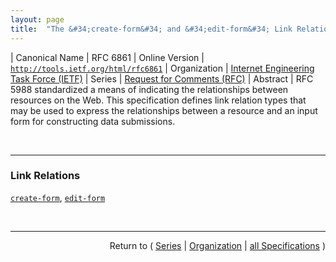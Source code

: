 ```yaml
---
layout: page
title:  "The &#34;create-form&#34; and &#34;edit-form&#34; Link Relations"
---
```


| Canonical Name | RFC 6861
| Online Version | [`http://tools.ietf.org/html/rfc6861`](http://tools.ietf.org/html/rfc6861)
| Organization | [Internet Engineering Task Force (IETF)](..)
| Series | [Request for Comments (RFC)](.)
| Abstract | RFC 5988 standardized a means of indicating the relationships between resources on the Web. This specification defines link relation types that may be used to express the relationships between a resource and an input form for constructing data submissions.

<br/>
<hr/>

### Link Relations

[`create-form`](/concepts/link-relation/create-form "When included in a response, the &#34;create-form&#34; link relation indicates a target resource that represents a form that can be used to append a new member to the link context."), [`edit-form`](/concepts/link-relation/edit-form "When included in a response, the &#34;edit-form&#34; link relation indicates a target resource that represents a form that can be used for updating the context resource.")



<br/>
<hr/>

<p style="text-align: right">Return to ( <a href="./">Series</a> | <a href="../">Organization</a> | <a href="../../">all Specifications</a> )</p>
